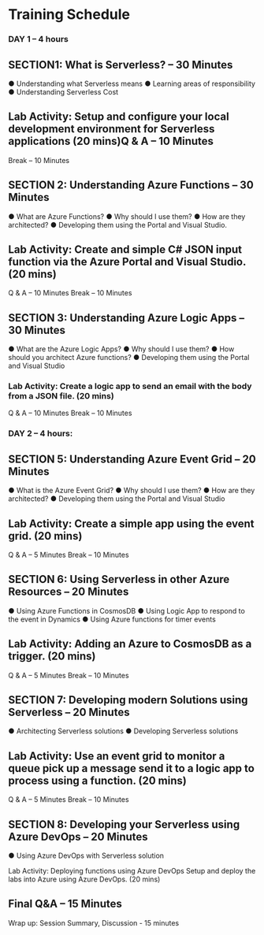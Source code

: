 # Training Schedule
### DAY 1 – 4 hours
## SECTION1: What is Serverless? – 30 Minutes 
●	Understanding what Serverless means
●	Learning areas of responsibility
●	Understanding Serverless Cost

## Lab Activity: Setup and configure your local development environment for Serverless applications  (20 mins)Q & A – 10 Minutes
Break – 10 Minutes

## SECTION 2: Understanding Azure Functions – 30 Minutes 
●	What are Azure Functions?
●	Why should I use them?
●	How are they architected?
●	Developing them using the Portal and Visual Studio.

## Lab Activity: Create and simple C# JSON input function via the Azure Portal and Visual Studio. (20 mins)
Q & A – 10 Minutes
Break – 10 Minutes

## SECTION 3: Understanding Azure Logic Apps – 30 Minutes 
●	What are the Azure Logic Apps?
●	Why should I use them?
●	How should you architect Azure functions?
●	Developing them using the Portal and Visual Studio

### Lab Activity: Create a logic app to send an email with the body from a JSON file. (20 mins)
Q & A – 10 Minutes
Break – 10 Minutes

### DAY 2 – 4 hours:

## SECTION 5: Understanding Azure Event Grid – 20 Minutes  
●	What is the Azure Event Grid?
●	Why should I use them?
●	How are they architected?
●	Developing them using the Portal and Visual Studio

## Lab Activity: Create a simple app using the event grid. (20 mins)

Q & A – 5 Minutes
Break – 10 Minutes

## SECTION 6: Using Serverless in other Azure Resources – 20 Minutes  
●	Using Azure Functions in CosmosDB
●	Using Logic App to respond to the event in Dynamics
●	Using Azure functions for timer events

## Lab Activity: Adding an Azure to CosmosDB as a trigger. (20 mins)

Q & A – 5 Minutes
Break  – 10 Minutes

## SECTION 7: Developing modern Solutions using Serverless – 20 Minutes 
●	Architecting Serverless solutions
●	Developing Serverless solutions

## Lab Activity: Use an event grid to monitor a queue pick up a message send it to a logic app to process using a function. (20 mins)

Q & A – 5 Minutes
Break – 10 Minutes

## SECTION 8: Developing your Serverless using Azure DevOps – 20 Minutes 
●	Using Azure DevOps with Serverless solution

Lab Activity: Deploying functions using Azure DevOps Setup and deploy the labs into Azure using Azure DevOps. (20 mins)

## Final Q&A – 15 Minutes

Wrap up: Session Summary, Discussion - 15 minutes

